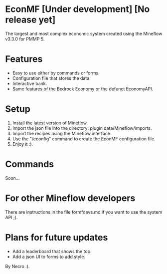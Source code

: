 # EconMF [Under development] [No release yet]
The largest and most complex economic system created using the Mineflow v3.3.0 for PMMP 5.

# Features
- Easy to use either by commands or forms.
- Configuration file that stores the data.
- Interactive bank.
- Same features of the Bedrock Economy or the defunct EconomyAPI.

# Setup
1. Install the latest version of Mineflow.
2. Import the json file into the directory: plugin data/Mineflow/imports.
3. Import the recipes using the Mineflow interface.
4. Use the "/econfig" command to create the EconMF configuration file.
5. Enjoy it :).

# Commands
Soon...

# For other Mineflow developers
There are instructions in the file formfdevs.md if you want to use the system API ;).

# Plans for future updates
- Add a leaderboard that shows the top.
- Add a json UI to forms to add style.

By Necro :).
